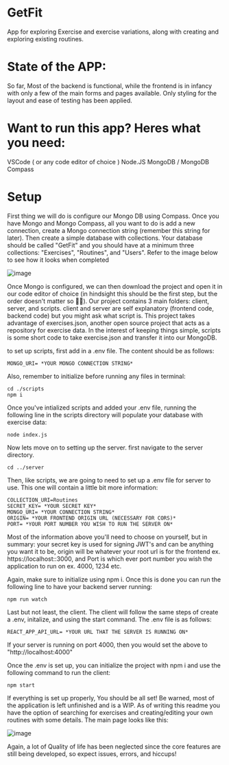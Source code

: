 # GetFit
 App for exploring Exercise and exercise variations, along with creating and exploring existing routines.

 # State of the APP:
 So far, Most of the backend is functional, while the frontend is in infancy with only a few of the main forms and pages available. Only styling for the layout and ease of testing has been applied.

 # Want to run this app? Heres what you need:
 VSCode ( or any code editor of choice )
 Node.JS
 MongoDB / MongoDB Compass

 # Setup
 First thing we will do is configure our Mongo DB using Compass.
 Once you have Mongo and Mongo Compass, all you want to do is add a new connection, create a Mongo connection string (remember this string for later). Then create a simple database with collections. Your database should be called "GetFit" and you should have at a minimum three collections: "Exercises", "Routines", and "Users". Refer to the image below to see how it looks when completed

 ![image](https://github.com/user-attachments/assets/b942ba4c-eef9-47c0-9d61-7c2929c1a6aa)

 Once Mongo is configured, we can then download the project and open it in our code editor of choice (in hindsight this should be the first step, but the order doesn't matter so 🤷‍♂️). Our project contains 3 main folders: client, server, and scripts. client and server are self explanatory (frontend code, backend code) but you might ask what script is. This project takes advantage of exercises.json, another open source project that acts as a repository for exercise data. In the interest of keeping things simple, scripts is some short code to take exercise.json and transfer it into our MongoDB.

 to set up scripts, first add in a .env file. The content should be as follows:

 ```
 MONGO_URI= *YOUR MONGO CONNECTION STRING*
 ```

Also, remember to initialize before running any files in terminal:

 ```
 cd ./scripts
 npm i
 ```

 Once you've intialized scripts and added your .env file, running the following line in the scripts directory will populate your database with exercise data:

 ```
 node index.js
 ```

 Now lets move on to setting up the server. first navigate to the server directory.

 ```
 cd ../server
 ```

 Then, like scripts, we are going to need to set up a .env file for server to use. This one will contain a little bit more information:

 ```
 COLLECTION_URI=Routines
 SECRET_KEY= *YOUR SECRET KEY*
 MONGO_URI= *YOUR CONNECTION STRING*
 ORIGIN= *YOUR FRONTEND ORIGIN URL (NECESSARY FOR CORS)*
 PORT= *YOUR PORT NUMBER YOU WISH TO RUN THE SERVER ON*
 ```

 Most of the information above you'll need to choose on yourself, but in summary: your secret key is used for signing JWT's and can be anything you want it to be, origin will be whatever your root url is for the frontend ex. https://localhost::3000, and Port is which ever port number you wish the application to run on ex. 4000, 1234 etc.

 Again, make sure to initialize using npm i. Once this is done you can run the following line to have your backend server running:
 ```
 npm run watch
 ```

 Last but not least, the client. The client will follow the same steps of create a .env, initalize, and using the start command. The .env file is as follows:

 ```
 REACT_APP_API_URL= *YOUR URL THAT THE SERVER IS RUNNING ON*
 ```

 If your server is running on port 4000, then you would set the above to "http://localhost:4000"

 Once the .env is set up, you can initialize the project with npm i and use the following command to run the client:

 ```
 npm start
 ```

If everything is set up properly, You should be all set! Be warned, most of the application is left unfinished and is a WIP. As of writing this readme you have the option of searching for exercises and creating/editing your own routines with some details. The main page looks like this:

![image](https://github.com/user-attachments/assets/c45d2378-d413-4e8a-962e-d94019a472b6)


Again, a lot of Quality of life has been neglected since the core features are still being developed, so expect issues, errors, and hiccups!
